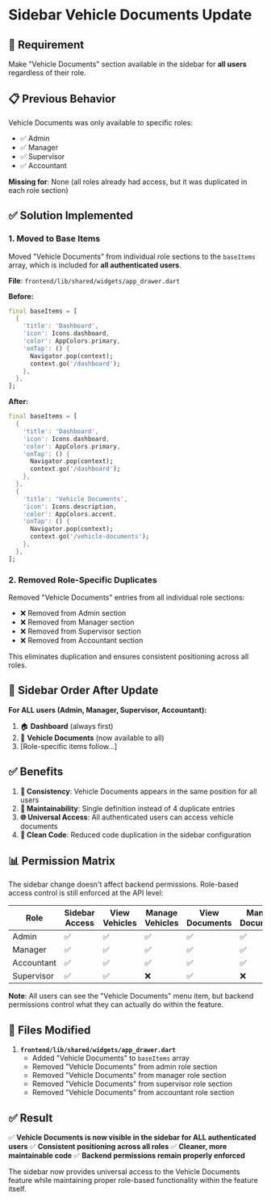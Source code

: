 # Sidebar Vehicle Documents Update

## 🎯 **Requirement**
Make "Vehicle Documents" section available in the sidebar for **all users** regardless of their role.

## 📋 **Previous Behavior**
Vehicle Documents was only available to specific roles:
- ✅ Admin
- ✅ Manager  
- ✅ Supervisor
- ✅ Accountant

**Missing for**: None (all roles already had access, but it was duplicated in each role section)

## ✅ **Solution Implemented**

### **1. Moved to Base Items**
Moved "Vehicle Documents" from individual role sections to the `baseItems` array, which is included for **all authenticated users**.

**File**: `frontend/lib/shared/widgets/app_drawer.dart`

**Before:**
```dart
final baseItems = [
  {
    'title': 'Dashboard',
    'icon': Icons.dashboard,
    'color': AppColors.primary,
    'onTap': () {
      Navigator.pop(context);
      context.go('/dashboard');
    },
  },
];
```

**After:**
```dart
final baseItems = [
  {
    'title': 'Dashboard',
    'icon': Icons.dashboard,
    'color': AppColors.primary,
    'onTap': () {
      Navigator.pop(context);
      context.go('/dashboard');
    },
  },
  {
    'title': 'Vehicle Documents',
    'icon': Icons.description,
    'color': AppColors.accent,
    'onTap': () {
      Navigator.pop(context);
      context.go('/vehicle-documents');
    },
  },
];
```

### **2. Removed Role-Specific Duplicates**
Removed "Vehicle Documents" entries from all individual role sections:
- ❌ Removed from Admin section
- ❌ Removed from Manager section  
- ❌ Removed from Supervisor section
- ❌ Removed from Accountant section

This eliminates duplication and ensures consistent positioning across all roles.

## 🎯 **Sidebar Order After Update**

**For ALL users (Admin, Manager, Supervisor, Accountant):**
1. 🏠 **Dashboard** (always first)
2. 📄 **Vehicle Documents** (now available to all)
3. [Role-specific items follow...]

## ✅ **Benefits**

1. **🎯 Consistency**: Vehicle Documents appears in the same position for all users
2. **🔧 Maintainability**: Single definition instead of 4 duplicate entries
3. **🌐 Universal Access**: All authenticated users can access vehicle documents
4. **🎨 Clean Code**: Reduced code duplication in the sidebar configuration

## 📊 **Permission Matrix**

The sidebar change doesn't affect backend permissions. Role-based access control is still enforced at the API level:

| Role | Sidebar Access | View Vehicles | Manage Vehicles | View Documents | Manage Documents |
|------|---------------|---------------|-----------------|----------------|------------------|
| Admin | ✅ | ✅ | ✅ | ✅ | ✅ |
| Manager | ✅ | ✅ | ✅ | ✅ | ✅ |
| Accountant | ✅ | ✅ | ✅ | ✅ | ✅ |
| Supervisor | ✅ | ✅ | ❌ | ✅ | ❌ |

**Note**: All users can see the "Vehicle Documents" menu item, but backend permissions control what they can actually do within the feature.

## 🔧 **Files Modified**

1. **`frontend/lib/shared/widgets/app_drawer.dart`**
   - Added "Vehicle Documents" to `baseItems` array
   - Removed "Vehicle Documents" from admin role section  
   - Removed "Vehicle Documents" from manager role section
   - Removed "Vehicle Documents" from supervisor role section
   - Removed "Vehicle Documents" from accountant role section

## ✅ **Result**

✅ **Vehicle Documents is now visible in the sidebar for ALL authenticated users**
✅ **Consistent positioning across all roles** 
✅ **Cleaner, more maintainable code**
✅ **Backend permissions remain properly enforced**

The sidebar now provides universal access to the Vehicle Documents feature while maintaining proper role-based functionality within the feature itself. 